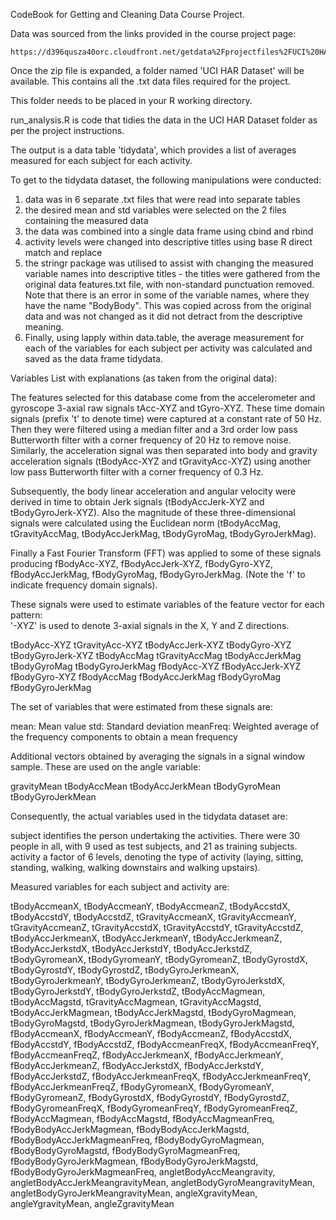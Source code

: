 CodeBook for Getting and Cleaning Data Course Project.

Data was sourced from the links provided in the course project page:
	
	https://d396qusza40orc.cloudfront.net/getdata%2Fprojectfiles%2FUCI%20HAR%20Dataset.zip 

Once the zip file is expanded, a folder named 'UCI HAR Dataset' will be available.  This contains all the .txt data files required for the project.

This folder needs to be placed in your R working directory.

run_analysis.R is code that tidies the data in the UCI HAR Dataset folder as per the project instructions.

The output is a data table 'tidydata', which provides a list of averages measured for each subject for each activity.

To get to the tidydata dataset, the following manipulations were conducted:

1. data was in 6 separate .txt files that were read into separate tables
2. the desired mean and std variables were selected on the 2 files containing the measured data
3. the data was combined into a single data frame using cbind and rbind
4. activity levels were changed into descriptive titles using base R direct match and replace
5. the stringr package was utilised to assist with changing the measured variable names into descriptive titles - the titles were gathered from the original data features.txt file, with non-standard punctuation removed.  Note that there is an error in some of the variable names, where they have the name "BodyBody". This was copied across from the original data and was not changed as it did not detract from the descriptive meaning.
6. Finally, using lapply within data.table, the average measurement for each of the variables for each subject per activity was calculated and saved as the data frame tidydata.

Variables List with explanations (as taken from the original data):

The features selected for this database come from the accelerometer and gyroscope 3-axial raw signals tAcc-XYZ and tGyro-XYZ. These time domain signals (prefix 't' to denote time) were captured at a constant rate of 50 Hz. Then they were filtered using a median filter and a 3rd order low pass Butterworth filter with a corner frequency of 20 Hz to remove noise. Similarly, the acceleration signal was then separated into body and gravity acceleration signals (tBodyAcc-XYZ and tGravityAcc-XYZ) using another low pass Butterworth filter with a corner frequency of 0.3 Hz. 

Subsequently, the body linear acceleration and angular velocity were derived in time to obtain Jerk signals (tBodyAccJerk-XYZ and tBodyGyroJerk-XYZ). Also the magnitude of these three-dimensional signals were calculated using the Euclidean norm (tBodyAccMag, tGravityAccMag, tBodyAccJerkMag, tBodyGyroMag, tBodyGyroJerkMag). 

Finally a Fast Fourier Transform (FFT) was applied to some of these signals producing fBodyAcc-XYZ, fBodyAccJerk-XYZ, fBodyGyro-XYZ, fBodyAccJerkMag, fBodyGyroMag, fBodyGyroJerkMag. (Note the 'f' to indicate frequency domain signals). 

These signals were used to estimate variables of the feature vector for each pattern:  
'-XYZ' is used to denote 3-axial signals in the X, Y and Z directions.

tBodyAcc-XYZ
tGravityAcc-XYZ
tBodyAccJerk-XYZ
tBodyGyro-XYZ
tBodyGyroJerk-XYZ
tBodyAccMag
tGravityAccMag
tBodyAccJerkMag
tBodyGyroMag
tBodyGyroJerkMag
fBodyAcc-XYZ
fBodyAccJerk-XYZ
fBodyGyro-XYZ
fBodyAccMag
fBodyAccJerkMag
fBodyGyroMag
fBodyGyroJerkMag

The set of variables that were estimated from these signals are: 

mean: Mean value
std: Standard deviation
meanFreq: Weighted average of the frequency components to obtain a mean frequency

Additional vectors obtained by averaging the signals in a signal window sample. These are used on the angle variable:

gravityMean
tBodyAccMean
tBodyAccJerkMean
tBodyGyroMean
tBodyGyroJerkMean

Consequently, the actual variables used in the tidydata dataset are:

subject     identifies the person undertaking the activities.  There were 30 people in all, with 9 used as test subjects, and 21 as training subjects.
activity	a factor of 6 levels, denoting the type of activity (laying, sitting, standing, walking, walking downstairs and walking upstairs).

Measured variables for each subject and activity are:

tBodyAccmeanX, tBodyAccmeanY, tBodyAccmeanZ, tBodyAccstdX, tBodyAccstdY, tBodyAccstdZ, tGravityAccmeanX, tGravityAccmeanY, tGravityAccmeanZ, tGravityAccstdX, tGravityAccstdY, tGravityAccstdZ, tBodyAccJerkmeanX, tBodyAccJerkmeanY, tBodyAccJerkmeanZ, tBodyAccJerkstdX, tBodyAccJerkstdY, tBodyAccJerkstdZ, tBodyGyromeanX, tBodyGyromeanY, tBodyGyromeanZ, tBodyGyrostdX, tBodyGyrostdY, tBodyGyrostdZ, tBodyGyroJerkmeanX, tBodyGyroJerkmeanY, tBodyGyroJerkmeanZ, tBodyGyroJerkstdX, tBodyGyroJerkstdY, tBodyGyroJerkstdZ, tBodyAccMagmean, tBodyAccMagstd, tGravityAccMagmean, tGravityAccMagstd, tBodyAccJerkMagmean, tBodyAccJerkMagstd, tBodyGyroMagmean, tBodyGyroMagstd, tBodyGyroJerkMagmean, tBodyGyroJerkMagstd, fBodyAccmeanX, fBodyAccmeanY, fBodyAccmeanZ, fBodyAccstdX, fBodyAccstdY, fBodyAccstdZ, fBodyAccmeanFreqX, fBodyAccmeanFreqY, fBodyAccmeanFreqZ, fBodyAccJerkmeanX, fBodyAccJerkmeanY, fBodyAccJerkmeanZ, fBodyAccJerkstdX, fBodyAccJerkstdY, fBodyAccJerkstdZ, fBodyAccJerkmeanFreqX, fBodyAccJerkmeanFreqY, fBodyAccJerkmeanFreqZ, fBodyGyromeanX, fBodyGyromeanY, fBodyGyromeanZ, fBodyGyrostdX, fBodyGyrostdY, fBodyGyrostdZ, fBodyGyromeanFreqX, fBodyGyromeanFreqY, fBodyGyromeanFreqZ, fBodyAccMagmean, fBodyAccMagstd, fBodyAccMagmeanFreq, fBodyBodyAccJerkMagmean, fBodyBodyAccJerkMagstd, fBodyBodyAccJerkMagmeanFreq, fBodyBodyGyroMagmean, fBodyBodyGyroMagstd, fBodyBodyGyroMagmeanFreq, fBodyBodyGyroJerkMagmean, fBodyBodyGyroJerkMagstd, fBodyBodyGyroJerkMagmeanFreq, angletBodyAccMeangravity, angletBodyAccJerkMeangravityMean, angletBodyGyroMeangravityMean, angletBodyGyroJerkMeangravityMean, angleXgravityMean, angleYgravityMean, angleZgravityMean